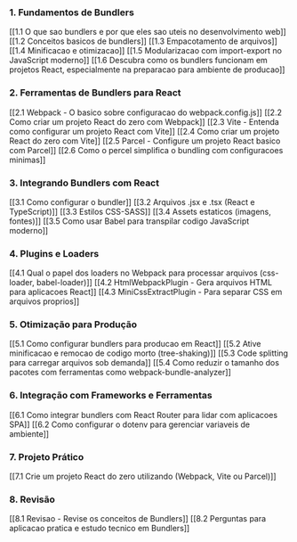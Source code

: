 
### **1. Fundamentos de Bundlers**

[[1.1 O que sao bundlers e por que eles sao uteis no desenvolvimento web]]
[[1.2 Conceitos basicos de bundlers]]
[[1.3 Empacotamento de arquivos]]
[[1.4 Minificacao e otimizacao]]
[[1.5 Modularizacao com import-export no JavaScript moderno]]
[[1.6 Descubra como os bundlers funcionam em projetos React, especialmente na preparacao para ambiente de producao]]

### **2. Ferramentas de Bundlers para React**

[[2.1 Webpack - O basico sobre configuracao do webpack.config.js]]
[[2.2 Como criar um projeto React do zero com Webpack]]
[[2.3 Vite - Entenda como configurar um projeto React com Vite]]
[[2.4 Como criar um projeto React do zero com Vite]]
[[2.5 Parcel - Configure um projeto React basico com Parcel]]
[[2.6 Como o percel simplifica o bundling com configuracoes minimas]]

### **3. Integrando Bundlers com React**

[[3.1 Como configurar o bundler]]
[[3.2 Arquivos .jsx e .tsx (React e TypeScript)]]
[[3.3 Estilos CSS-SASS]]
[[3.4 Assets estaticos (imagens, fontes)]]
[[3.5 Como usar Babel para transpilar codigo JavaScript moderno]]

### **4. Plugins e Loaders**

[[4.1 Qual o papel dos loaders no Webpack para processar arquivos (css-loader, babel-loader)]]
[[4.2 HtmlWebpackPlugin - Gera arquivos HTML para aplicacoes React]]
[[4.3 MiniCssExtractPlugin - Para separar CSS em arquivos proprios]]

### **5. Otimização para Produção**

[[5.1 Como configurar bundlers para producao em React]]
[[5.2 Ative minificacao e remocao de codigo morto (tree-shaking)]]
[[5.3 Code splitting para carregar arquivos sob demanda]]
[[5.4 Como reduzir o tamanho dos pacotes com ferramentas como webpack-bundle-analyzer]]

### **6. Integração com Frameworks e Ferramentas**

[[6.1 Como integrar bundlers com React Router para lidar com aplicacoes SPA]]
[[6.2 Como configurar o dotenv para gerenciar variaveis de ambiente]]

### **7. Projeto Prático**

[[7.1 Crie um projeto React do zero utilizando (Webpack, Vite ou Parcel)]]

### **8. Revisão**

[[8.1 Revisao - Revise os conceitos de Bundlers]]
[[8.2 Perguntas para aplicacao pratica e estudo tecnico em Bundlers]]









